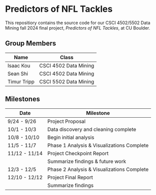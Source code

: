 # Predictors of NFL Tackles

This repositiory contains the source code for our CSCI 4502/5502 Data Mining
fall 2024 final project, *Predictors of NFL Tackles*, at CU Boulder.

## Group Members

| Name         | Class                 |
| ------------ | --------------------- |
| Isaac Kou    | CSCI 4502 Data Mining |
| Sean Shi     | CSCI 4502 Data Mining |
| Timur Tripp  | CSCI 5502 Data Mining |

## Milestones

| Date          | Milestone                                  |
| ------------- | ------------------------------------------ |
| 9/24 - 9/26   | Project Proposal                           |
| 10/1 - 10/3   | Data discovery and cleaning complete       |
| 10/8 - 10/10  | Begin initial analysis                     |
| 11/5 - 11/7   | Phase 1 Analysis & Visualizations Complete |
| 11/12 - 11/14 | Project Checkpoint Report                  |
|               | Summarize findings & future work           |
| 12/3 - 12/5   | Phase 2 Analysis & Visualizations Complete |
| 12/10 - 12/12 | Project Final Report                       |
|               | Summarize findings                         |
